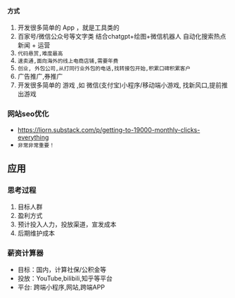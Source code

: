 #### 方式
1. 开发很多简单的 App ，就是工具类的
2. 百家号/微信公众号等文字类 结合chatgpt+绘图+微信机器人 自动化搜索热点新闻 + 运营
3. `代码悬赏,难度最高`
4. `速卖通,面向海外的线上电商店铺,需要年费`
5. `创业, 外包公司,从打同行业外包的电话,找转接包开始,积累口碑积累客户`
6. 广告推广,券推广
7. 开发很多简单的 游戏 ,如 微信(支付宝)小程序/移动端小游戏, 找新风口,提前推出游戏


### 网站seo优化
* https://liorn.substack.com/p/getting-to-19000-monthly-clicks-everything
* `非常非常重要！`

## 应用

### 思考过程
1. 目标人群
2. 盈利方式
3. 预计投入人力，投放渠道，宣发成本
4. 后期维护成本

### 薪资计算器
* 目标：国内，计算社保/公积金等
* 投放：YouTube,bilibili,知乎等平台
* 平台: 跨端小程序,网站,跨端APP




